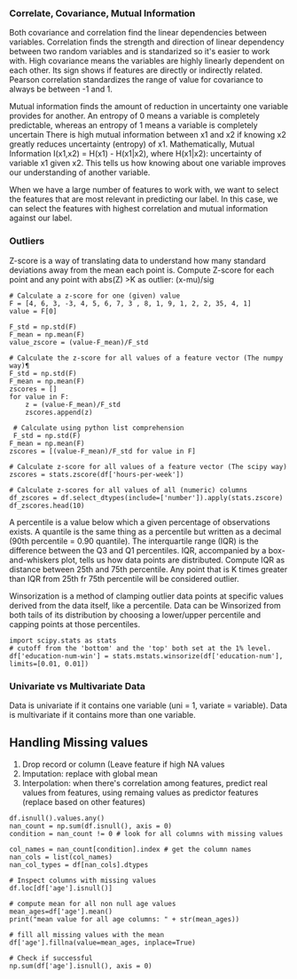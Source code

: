 ### Correlate, Covariance, Mutual Information

Both covariance and correlation find the linear dependencies between variables.
Correlation finds the strength and direction of linear dependency between two random variables and is standarized so it's easier to work with.
High covariance means the variables are highly linearly dependent on each other. Its sign shows if features are directly or indirectly related. 
Pearson correlation standardizes the range of value for covariance to always be between -1 and 1.

Mutual information finds the amount of reduction in uncertainty one variable provides for another.
An entropy of 0 means a variable is completely predictable, whereas an entropy of 1 means a variable is completely uncertain
There is high mutual information between x1 and x2 if knowing x2 greatly reduces uncertainty (entropy) of x1.
Mathematically, Mutual Information I(x1,x2) = H(x1) - H(x1|x2), where H(x1|x2): uncertainty of variable x1 given x2. 
This tells us how knowing about one variable improves our understanding of another variable.

When we have a large number of features to work with, we want to select the features that are most relevant in predicting our label. In this case, we can select the features with highest correlation and mutual information against our label.

### Outliers
Z-score is a way of translating data to understand how many standard deviations away from the mean each point is.
Compute Z-score for each point and any point with abs(Z) >K as outlier: (x-mu)/sig
```
# Calculate a z-score for one (given) value
F = [4, 6, 3, -3, 4, 5, 6, 7, 3 , 8, 1, 9, 1, 2, 2, 35, 4, 1]
value = F[0]

F_std = np.std(F)
F_mean = np.mean(F)
value_zscore = (value-F_mean)/F_std

# Calculate the z-score for all values of a feature vector (The numpy way)¶
F_std = np.std(F)
F_mean = np.mean(F)
zscores = []
for value in F:
    z = (value-F_mean)/F_std
    zscores.append(z)
   
 # Calculate using python list comprehension 
 F_std = np.std(F)
F_mean = np.mean(F)
zscores = [(value-F_mean)/F_std for value in F]

# Calculate z-score for all values of a feature vector (The scipy way)
zscores = stats.zscore(df['hours-per-week'])

# Calculate z-scores for all values of all (numeric) columns
df_zscores = df.select_dtypes(include=['number']).apply(stats.zscore)
df_zscores.head(10)
```

A percentile is a value below which a given percentage of observations exists. 
A quantile is the same thing as a percentile but written as a decimal (90th percentile = 0.90 quantile).
The interquartile range (IQR) is the difference between the Q3 and Q1 percentiles. 
IQR, accompanied by a box-and-whiskers plot, tells us how data points are distributed.
Compute IQR as distance between 25th and 75th percentile. Any point that is K times greater than IQR from 25th fr 75th percentile will be considered outlier. 

Winsorization is a method of clamping outlier data points at specific values derived from the data itself, like a percentile. Data can be Winsorized from both tails of its distribution by choosing a lower/upper percentile and capping points at those percentiles.

```
import scipy.stats as stats
# cutoff from the 'bottom' and the 'top' both set at the 1% level.
df['education-num-win'] = stats.mstats.winsorize(df['education-num'], limits=[0.01, 0.01])
```

### Univariate vs Multivariate Data
Data is univariate if it contains one variable (uni = 1, variate = variable). Data is multivariate if it contains more than one variable.  

## Handling Missing values
1. Drop record or column (Leave feature if high NA values 
2. Imputation: replace with global mean 
3. Interpolation: when there's correlation among features, predict real values from features, using remaing values as predictor features (replace based on other features) 

```
df.isnull().values.any()
nan_count = np.sum(df.isnull(), axis = 0)
condition = nan_count != 0 # look for all columns with missing values

col_names = nan_count[condition].index # get the column names
nan_cols = list(col_names) 
nan_col_types = df[nan_cols].dtypes

# Inspect columns with missing values
df.loc[df['age'].isnull()]

# compute mean for all non null age values
mean_ages=df['age'].mean()
print("mean value for all age columns: " + str(mean_ages))

# fill all missing values with the mean
df['age'].fillna(value=mean_ages, inplace=True)

# Check if successful 
np.sum(df['age'].isnull(), axis = 0)
```
